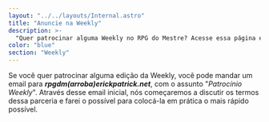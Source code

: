 ```yaml
---
layout: "../../layouts/Internal.astro"
title: "Anuncie na Weekly"
description: >-
  "Quer patrocinar alguma Weekly no RPG do Mestre? Acesse essa página e saiba mais."
color: "blue"
section: "Weekly"
---
```


Se você quer patrocinar alguma edição da Weekly, você pode mandar um email para **_rpgdm(arroba)erickpatrick.net_**, com o assunto "_Patrocínio Weekly_". Através desse email inicial, nós começaremos a discutir os termos dessa parceria e farei o possível para colocá-la em prática o mais rápido possível.
